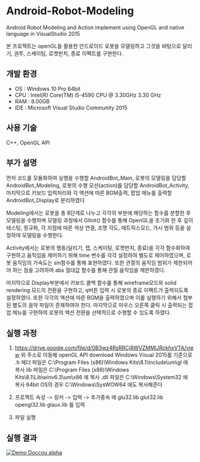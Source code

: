 # Android-Robot-Modeling

Android Robot Modeling and Action implement using OpenGL and native language in VisualStudio 2015

본 프로젝트는 openGL을 활용한 안드로이드 로봇을 모델링하고 그것을 바탕으로 달리기, 권투, 스케이팅, 로켓펀치, 종료 이펙트를 구현한다.

## 개발 환경

* OS : Windows 10 Pro 64bit
* CPU : Intel(R) Core(TM) i5-4590 CPU @ 3.30GHz 3.30 GHz
* RAM : 8.00GB
* IDE : Microsoft Visual Studio Community 2015

## 사용 기술

C++, OpenGL API

## 부가 설명

 먼저 코드를 모듈화하여 실행을 수행할 AndroidBot_Main, 로봇의 모델링을 담당할 AndroidBot_Modeling, 로봇의 수행 모션(action)를 담당할 AndroidBot_Activity, 마지막으로 키보드 입력처리와 각 액션에 따른 BGM출력, 팝업 메뉴를 출력할 AndroidBot_Display로 분리하였다

Modeling에서는 로봇을 총 8단계로 나누고 각각의 부분에 해당하는 함수를 분할한 후 모델링을 수행하며 모델링 과정에서 GlInit() 함수를 통해 OpenGL을 초기화 한 후 깊이 테스팅, 정규화, 각 지점에 따른 색상 연결, 조명 각도, 매트릭스모드, 가시 범위 등을 설정하여 모델링을 수행한다.

Activity에서는 로봇의 행동(달리기, 잽, 스케이팅, 로켓펀치, 종료)을 각각 함수화하여 구현하고 움직임을 제어하기 위해 time 변수를 각각 설정하여 별도로 제어하였으며, 로봇 움직임의 가속도는 sin함수를 통해 표현하였다. 또한 관절의 움직임 범위가 제한되어야 하는 점을 고려하여 abs 절대값 함수를 통해 관절 움직임을 제한하였다.

마지막으로 Display부분에서 키보드 콜백 함수를 통해 wireframe모드와 solid rendering 모드의 전환을 구현하고, q버튼 입력 시 로봇의 종료 이펙트가 출력되도록 설정하였다. 또한 각각의 액션에 따른 BGM을 출력하였으며 이를 실행하기 위해서 첨부된 별도의 음악 파일이 존재하여야 한다. 마지막으로 마우스 오른쪽 클릭 시 출력되는 팝업 메뉴를 구현하여 로봇의 액션 전환을 선택적으로 수행할 수 있도록 하였다.

## 실행 과정

1. https://drive.google.com/file/d/0B3wz4RsRRCj8WVZMMlJRckhxVTA/view
위 주소로 이동해 openGL API download
 Windows Visual 2015를 기준으로 .h 헤더 파일은 
 C:\Program Files (x86)\Windows Kits\8.1\Include\um\gl 에 복사
 lib 파일은
 C:\Program Files (x86)\Windows Kits\8.1\Lib\winv6.3\um\x86 에 복사
 .dll 파일은 C:\Windows\System32 에 복사
 64bit OS의 경우 C:\Windows\SysWOW64 에도 복사해준다

2. 프로젝트 속성 -> 링커 -> 입력 -> 추가종속 에
 glu32.lib
 glut32.lib
 opengl32.lib
 glaux.lib 를 입력

3. 파일 실행

## 실행 결과

[![Demo Doccou alpha](https://j.gifs.com/oYK2qX.gif)](https://youtu.be/9gQibic_L6Q)
